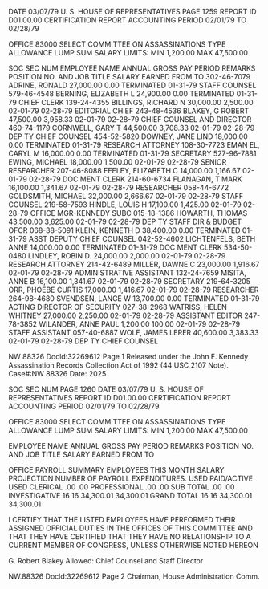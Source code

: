 DATE 03/07/79 U. S. HOUSE OF REPRESENTATIVES PAGE 1259
REPORT ID D01.00.00 CERTIFICATION REPORT
ACCOUNTING PERIOD 02/01/79 TO 02/28/79

OFFICE 83000 SELECT COMMITTEE ON ASSASSINATIONS
TYPE ALLOWANCE LUMP SUM SALARY LIMITS: MIN 1,200.00 MAX 47,500.00

SOC SEC NUM EMPLOYEE NAME ANNUAL GROSS PAY PERIOD REMARKS
POSITION NO. AND JOB TITLE SALARY EARNED FROM TO
302-46-7079 ADRINE, RONALD 27,000.00 0.00 TERMINATED 01-31-79
STAFF COUNSEL
579-46-4548 BERNING, ELIZABETH L 24,900.00 0.00 TERMINATED 01-31-79
CHIEF CLERK
139-24-4355 BILLINGS, RICHARD N 30,000.00 2,500.00 02-01-79 02-28-79
EDITORIAL CHIEF
243-48-4536 BLAKEY, G ROBERT 47,500.00 3,958.33 02-01-79 02-28-79
CHIEF COUNSEL AND DIRECTOR
460-74-1179 CORNWELL, GARY T 44,500.00 3,708.33 02-01-79 02-28-79
DEP TY CHIEF COUNSEL
454-52-5820 DOWNEY, JANE LIND 18,000.00 0.00 TERMINATED 01-31-79
RESEARCH ATTORNEY
108-30-7723 EMAN EL, CARYL M 16,000.00 0.00 TERMINATED 01-31-79
SECRETARY
527-96-7881 EWING, MICHAEL 18,000.00 1,500.00 02-01-79 02-28-79
SENIOR RESEARCHER
207-46-8088 FEELEY, ELIZABETH C 14,000.00 1,166.67 02-01-79 02-28-79
DOC MENT CLERK
214-60-6734 FLANAGAN, T MARK 16,100.00 1,341.67 02-01-79 02-28-79
RESEARCHER
058-44-6772 GOLDSMITH, MICHAEL 32,000.00 2,666.67 02-01-79 02-28-79
STAFF COUNSEL
219-58-7593 HINDLE, LOUIS H 17,100.00 1,425.00 02-01-79 02-28-79
OFFICE MGR-KENNEDY SUBC
015-18-1386 HOWARTH, THOMAS 43,500.00 3,625.00 02-01-79 02-28-79
DEP TY STAFF DIR & BUDGET OFCR
068-38-5091 KLEIN, KENNETH D 38,400.00 0.00 TERMINATED 01-31-79
ASST DEPUTY CHIEF COUNSEL
042-52-4602 LICHTENFELS, BETH ANNE 14,000.00 0.00 TERMINATED 01-31-79
DOC MENT CLERK
534-50-0480 LINDLEY, ROBIN D. 24,000.00 2,000.00 02-01-79 02-28-79
RESEARCH ATTORNEY
214-42-6489 MILLER, DAWNE C 23,000.00 1,916.67 02-01-79 02-28-79
ADMINISTRATIVE ASSISTANT
132-24-7659 MISITA, ANNE B 16,100.00 1,341.67 02-01-79 02-28-79
SECRETARY
219-64-3205 ORR, PHOEBE CURTIS 17,000.00 1,416.67 02-01-79 02-28-79
RESEARCHER
264-98-4680 SVENDSEN, LANCE W 13,700.00 0.00 TERMINATED 01-31-79
ACTING DIRECTOR OF SECURITY
027-38-2968 WATRISS, HELEN WHITNEY 27,000.00 2,250.00 02-01-79 02-28-79
ASSISTANT EDITOR
247-78-3852 WILANDER, ANNE PAUL 1,200.00 100.00 02-01-79 02-28-79
STAFF ASSISTANT
057-40-6887 WOLF, JAMES LERER 40,600.00 3,383.33 02-01-79 02-28-79
DEP TY CHIEF COUNSEL

NW 88326 Docld:32269612 Page 1 Released under the John F. Kennedy Assassination Records Collection Act of 1992 (44 USC 2107 Note).
Case#:NW 88326 Date: 2025

SOC SEC NUM
PAGE
1260
DATE 03/07/79 U. S. HOUSE OF REPRESENTATIVES
REPORT ID D01.00.00 CERTIFICATION REPORT
ACCOUNTING PERIOD 02/01/79 TO 02/28/79

OFFICE 83000 SELECT COMMITTEE ON ASSASSINATIONS
TYPE ALLOWANCE LUMP SUM SALARY LIMITS: MIN 1,200.00 MAX 47,500.00

EMPLOYEE NAME ANNUAL GROSS PAY PERIOD REMARKS
POSITION NO. AND JOB TITLE SALARY EARNED FROM TO

OFFICE PAYROLL SUMMARY
EMPLOYEES THIS MONTH SALARY PROJECTION
NUMBER OF PAYROLL EXPENDITURES. USED
PAID/ACTIVE USED
CLERICAL .00 .00
PROFESSIONAL .00 .00
SUB TOTAL .00 .00
INVESTIGATIVE 16 16 34,300.01 34,300.01
GRAND TOTAL 16 16 34,300.01 34,300.01

I CERTIFY THAT THE LISTED EMPLOYEES HAVE PERFORMED THEIR
ASSIGNED OFFICIAL DUTIES IN THE OFFICES OF THIS COMMITTEE
AND THAT THEY HAVE CERTIFIED THAT THEY HAVE NO
RELATIONSHIP TO A CURRENT MEMBER OF CONGRESS, UNLESS
OTHERWISE NOTED HEREON

G. Robert Blakey Allowed:
Chief Counsel and Staff Director

NW.88326 Docld:32269612 Page 2 Chairman, House Administration Comm.
